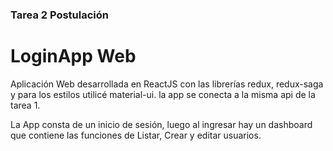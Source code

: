 ### Tarea 2 Postulación

# LoginApp Web

Aplicación Web desarrollada en ReactJS con las librerías redux, redux-saga y para los estilos utilicé material-ui. 
la app se conecta a la misma api de la tarea 1.


La App consta de un inicio de sesión, luego al ingresar hay un dashboard que contiene las funciones de Listar, Crear y editar usuarios.

